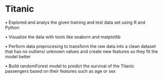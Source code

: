 # Titanic
• Explored and analys the given training and test data set using R and Python

• Visualize the data with tools like seaborn and matplotlib

• Perform data preprocesing to transform the raw data into a clean dataset that has no outliers/ unknown values
and create new features so they fit the model better

• Build randomForest model to predict the survival of the Titanic passengers based on their features such as age
or sex

